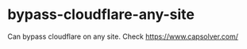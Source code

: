 # bypass-cloudflare-any-site
Can bypass cloudflare on any site. Check https://www.capsolver.com/ 











                                                                                                                                          